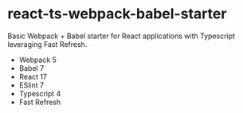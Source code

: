 # react-ts-webpack-babel-starter

Basic Webpack + Babel starter for React applications with Typescript leveraging Fast Refresh.

- Webpack 5
- Babel 7
- React 17
- ESlint 7
- Typescript 4
- Fast Refresh
